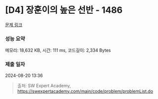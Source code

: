 # [D4] 장훈이의 높은 선반 - 1486 

[문제 링크](https://swexpertacademy.com/main/code/problem/problemDetail.do?contestProbId=AV2b7Yf6ABcBBASw) 

### 성능 요약

메모리: 18,632 KB, 시간: 111 ms, 코드길이: 2,334 Bytes

### 제출 일자

2024-08-20 13:36



> 출처: SW Expert Academy, https://swexpertacademy.com/main/code/problem/problemList.do